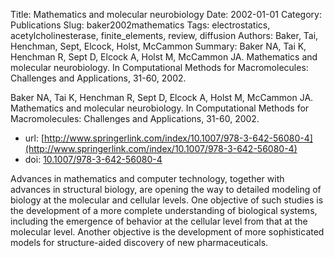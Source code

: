 Title: Mathematics and molecular neurobiology
Date: 2002-01-01
Category: Publications
Slug: baker2002mathematics
Tags: electrostatics, acetylcholinesterase, finite_elements, review, diffusion
Authors: Baker, Tai, Henchman, Sept, Elcock, Holst, McCammon
Summary: Baker NA, Tai K, Henchman R, Sept D, Elcock A, Holst M, McCammon JA. Mathematics and molecular neurobiology. In Computational Methods for Macromolecules: Challenges and Applications, 31-60, 2002.

Baker NA, Tai K, Henchman R, Sept D, Elcock A, Holst M, McCammon JA. Mathematics and molecular neurobiology. In Computational Methods for Macromolecules: Challenges and Applications, 31-60, 2002.

* url: [http://www.springerlink.com/index/10.1007/978-3-642-56080-4](http://www.springerlink.com/index/10.1007/978-3-642-56080-4)
* doi: [10.1007/978-3-642-56080-4](10.1007/978-3-642-56080-4)

Advances in mathematics and computer technology, together with advances in structural biology, are opening the way to detailed modeling of biology at the molecular and cellular levels. One objective of such studies is the development of a more complete understanding of biological systems, including the emergence of behavior at the cellular level from that at the molecular level. Another objective is the development of more sophisticated models for structure-aided discovery of new pharmaceuticals.
